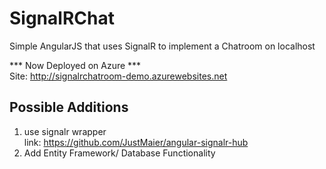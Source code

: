# SignalRChat
Simple AngularJS that uses SignalR to implement a Chatroom on localhost  

*** Now Deployed on Azure ***  
Site: http://signalrchatroom-demo.azurewebsites.net  
## Possible Additions     
1. use signalr wrapper  
   link: https://github.com/JustMaier/angular-signalr-hub  
1. Add Entity Framework/ Database Functionality  
